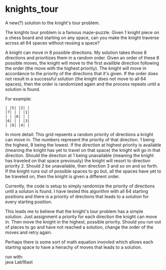 # knights_tour
A new(?) solution to the knight's tour problem. 

The knights tour problem is a famous maze-puzzle.
Given 1 knight piece on a chess board and starting on any space, can you make the knight traverse across all 64 spaces without reusing a space?

A knight can move in 8 possible directions. My solution takes those 8 directions and prioritizes them in a random order. Given an order of these 8 possible moves, the knight will move to the first availible direction following the order (the move with the highest priority). The knight will move in accordance to the priority of the directions that it's given. If the order does not result in a successful solution (the knight does not move to all 64 spaces), then the order is randomized again and the process repeats until a solution is found.

For example:<br/>
```
| |5| |2| |
|7| | | |1|
| | |K| | |
|6| | | |3|
| |8| |4| |
```
In more detail:
This grid repsents a random priority of directions a knight can move in. The numbers represent the priority of that direction. 1 being the highest, 8 being the lowest. If the direction at highest priority is available (meaning the knight has yet to travel on that space) the knight will go in that direction. Should the direction at 1 being unavailable (meaning the knight has traveled on that space previously) the knight will resort to direction priority 2. Should 2 be unavailable, then direction 3 and so on and so forth. If the knight runs out of possible spaces to go but, all the spaces have yet to be traveled on, then the knight is given a different order. 

Currently, the code is setup to simply randomize the priority of directions until a soluton is found. I have tested this algorithm with all 64 starting positions and there is a priority of drections that leads to a solution for every starting position.

This leads me to believe that the knight's tour problem has a simple solution. Just assignment a priority for each direction the knight can move in. Then move the knight in the highest, possible priority. Should you run out of places to go and have not reached a solution, change the order of the moves and retry again.

Perhaps there is some sort of math equation invovled which allows each starting space to have a heirachy of moves that leads to a solution. 

run with:<br/>
java Lab16ast
